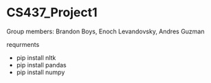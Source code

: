 # CS437_Project1

Group members:
Brandon Boys,
Enoch Levandovsky,
Andres Guzman


requrments

- pip install nltk
- pip install pandas
- pip install numpy
